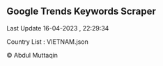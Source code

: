

## Google Trends Keywords Scraper 
 
Last Update 16-04-2023 , 22:29:34

Country List :
VIETNAM.json



© Abdul Muttaqin 
